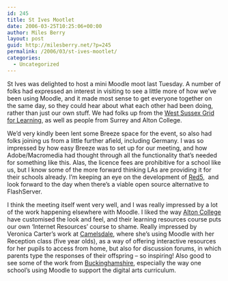 ```yaml
---
id: 245
title: St Ives Mootlet
date: 2006-03-25T10:25:06+00:00
author: Miles Berry
layout: post
guid: http://milesberry.net/?p=245
permalink: /2006/03/st-ives-mootlet/
categories:
  - Uncategorized
---
```

St Ives was delighted to host a mini Moodle moot last Tuesday. A number of folks had expressed an interest in visiting to see a little more of how we&#8217;ve been using Moodle, and it made most sense to get everyone together on the same day, so they could hear about what each other had been doing, rather than just our own stuff. We had folks up from the [West Sussex Grid for Learning](http://wsgfl.westsussex.gov.uk/ccm/portal/), as well as people from Surrey and Alton College.<!--more-->

We&#8217;d very kindly been lent some Breeze space for the event, so also had folks joining us from a little further afield, including Germany. I was so impressed by how easy Breeze was to set up for our meeting, and how Adobe/Macromedia had thought through all the functionality that&#8217;s needed for something like this. Alas, the licence fees are prohibitive for a school like us, but I know some of the more forward thinking LAs are providing it for their schools already. I&#8217;m keeping an eye on the development of [Red5](http://osflash.org/red5),  and look forward to the day when there&#8217;s a viable open source alternative to FlashServer.

I think the meeting itself went very well, and I was really impressed by a lot of the work happening elsewhere with Moodle. I liked the way [Alton College](http://www.altoncollege.ac.uk/) have customised the look and feel, and their learning resources course puts our own &#8216;Internet Resources&#8217; course to shame. Really impressed by Veronica Carter&#8217;s work at [Camelsdale](http://www.camelsdale.w-sussex.sch.uk/), where she&#8217;s using Moodle with her Reception class (five year olds), as a way of offering interactive resources for her pupils to access from home, but also for discussion forums, in which parents type the responses of their offspring &#8211; so inspiring! Also good to see some of the work from [Buckinghamshire](http://www.bucksgfl.org.uk/resources/), especially the way one school&#8217;s using Moodle to support the digital arts curriculum.